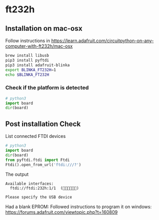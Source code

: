 # ft232h
## Installation on mac-osx
Follow instructions in https://learn.adafruit.com/circuitpython-on-any-computer-with-ft232h/mac-osx

```bash
brew install libusb
pip3 install pyftdi
pip3 install adafruit-blinka
export BLINKA_FT232H=1
echo $BLINKA_FT232H
```

### Check if the platform is detected

```python
# python3
import board
dir(board)
```

## Post installation Check

List connected FTDI devices
```python
# python3
import board
dir(board)
from pyftdi.ftdi import Ftdi
Ftdi().open_from_url('ftdi:///?')
```

The output 
```
Available interfaces:
  ftdi://ftdi:232h:1/1  (￿￿￿￿￿￿)

Please specify the USB device
```

Had a blank EPROM:
Followed instructions to program it on windows: https://forums.adafruit.com/viewtopic.php?t=160809